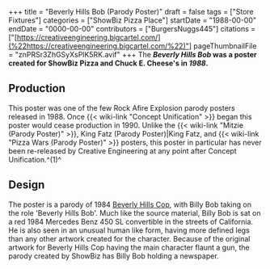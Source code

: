 +++
title = "Beverly Hills Bob (Parody Poster)"
draft = false
tags = ["Store Fixtures"]
categories = ["ShowBiz Pizza Place"]
startDate = "1988-00-00"
endDate = "0000-00-00"
contributors = ["BurgersNuggs445"]
citations = ["[https://creativeengineering.bigcartel.com/](%22https://creativeengineering.bigcartel.com/%22)"]
pageThumbnailFile = "znPRSr3ZhGSyXsPlK5RK.avif"
+++
The ***Beverly Hills Bob* was a poster created for ShowBiz Pizza and Chuck E. Cheese's in *1988*.**

## Production

This poster was one of the few Rock Afire Explosion parody posters released in 1988. Once {{< wiki-link "Concept Unification" >}} began this poster would cease production in 1990.
Unlike the {{< wiki-link "Mitzie (Parody Poster)" >}}, King Fatz (Parody Poster)|King Fatz, and {{< wiki-link "Pizza Wars (Parody Poster)" >}} posters, this poster in particular has never been re-released by Creative Engineering at any point after Concept Unification.^(1)^

## Design

The poster is a parody of 1984 [Beverly Hills Cop](https://en.wikipedia.org/wiki/Beverly_Hills_Cop), with Billy Bob taking on the role 'Beverly Hills Bob'.
Much like the source material, Billy Bob is sat on a red 1984 Mercedes Benz 450 SL convertible in the streets of California. He is also seen in an unusual human like form, having more defined legs than any other artwork created for the character.
Because of the original artwork for Beverly Hills Cop having the main character flaunt a gun, the parody created by ShowBiz has Billy Bob holding a newspaper.
